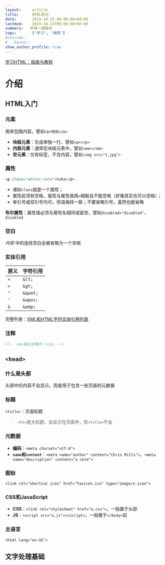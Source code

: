 ```yaml
---
layout:     article
title:      HTML笔记
date:       2019-10-23 08:00:00+08:00
lastmod:    2019-10-23T09:00:00+08:00
summary:   学得一塌糊涂
tags:       ["学习", "编程"]
#cascade:
#   banner:
show_author_profile: true
---
```


[学习HTML：指南与教程](https://developer.mozilla.org/zh-CN/docs/Learn/HTML "MDN")

# 介绍

## HTML入门

### 元素

用来包围内容，譬如`<p>哈哈</p>`

*   **块级元素**：生成单独一行，譬如`<p></p>`
*   **内联元素**：通常在块级元素中，譬如`<em></em>`
*   **空元素**：仅有标签，不含内容，譬如`<img src="1.jpg">`

### 属性

```html
<p class="editor-note">haha</p>
```

*   诸如`class`就是一个属性；
*   属性前须有空格，属性与属性值用`=`相联且不能空格（好像其实也可以空格）；
*   单引号或双引号均可，但请保持一致；不要省略引号，虽然也能省略

**布尔属性**：属性值必须与属性名相同或留空，譬如`disabled="disabled"`，`disabled`

### 空白

*内容* 中的连续空白会被省略为一个空格

### 实体引用

|原义|字符引用|
|---|---|
|`<`|`&lt;`|
|`>`|`&gt;`|
|`"`|`&quot;`|
|`'`|`&apos;`|
|`&`|`&amp;`|

完整列表：[XML和HTML字符实体引用列表](https://en.wikipedia.org/wiki/List_of_XML_and_HTML_character_entity_references "Wikipedia")

### 注释

```html
<!-- <p>我在注释内！</p> -->
```

## `<head>`

### 什么是头部

头部中的内容不会显示，而是用于包含一些页面的元数据

### 标题

`<title>`：页面标题

>   `<h1>`是大标题，会显示在页面中，但`<title>`不会

### 元数据

*   **编码**：`<meta charset="utf-8">`
*   **`name`和`content`**：`<meta name="author" content="Chris Mills">`，`<meta name="description" content="a note">`

### 图标

`<link rel="shortcut icon" href="favicon.ico" type="image/x-icon">
`

### CSS和JavaScript

*   **CSS**：`<link rel="stylesheet" href="a.css">`，一般置于头部
*   **JS**：`<script src="a.js"></script>`，一般置于`</body>`前

### 主语言

`<html lang="en-US">`

## 文字处理基础